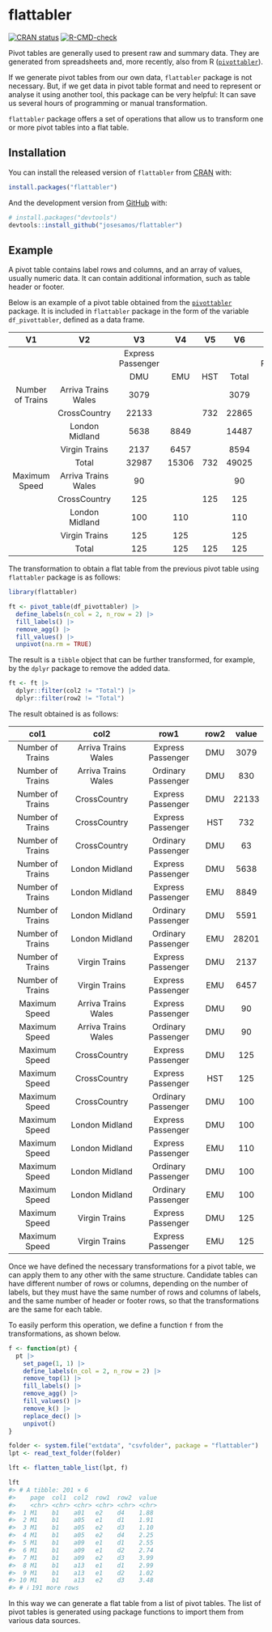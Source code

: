 
<!-- README.md is generated from README.Rmd. Please edit that file -->

# flattabler

<!-- badges: start -->

[![CRAN
status](https://www.r-pkg.org/badges/version/flattabler)](https://CRAN.R-project.org/package=flattabler)
[![R-CMD-check](https://github.com/josesamos/flattabler/actions/workflows/R-CMD-check.yaml/badge.svg)](https://github.com/josesamos/flattabler/actions/workflows/R-CMD-check.yaml)
<!-- badges: end -->

Pivot tables are generally used to present raw and summary data. They
are generated from spreadsheets and, more recently, also from R
([`pivottabler`](https://CRAN.R-project.org/package=pivottabler)).

If we generate pivot tables from our own data, `flattabler` package is
not necessary. But, if we get data in pivot table format and need to
represent or analyse it using another tool, this package can be very
helpful: It can save us several hours of programming or manual
transformation.

`flattabler` package offers a set of operations that allow us to
transform one or more pivot tables into a flat table.

## Installation

You can install the released version of `flattabler` from
[CRAN](https://CRAN.R-project.org) with:

``` r
install.packages("flattabler")
```

And the development version from [GitHub](https://github.com/) with:

``` r
# install.packages("devtools")
devtools::install_github("josesamos/flattabler")
```

## Example

A pivot table contains label rows and columns, and an array of values,
usually numeric data. It can contain additional information, such as
table header or footer.

Below is an example of a pivot table obtained from the
[`pivottabler`](https://CRAN.R-project.org/package=pivottabler) package.
It is included in `flattabler` package in the form of the variable
`df_pivottabler`, defined as a data frame.

|        V1        |         V2          |        V3         |  V4   | V5  |  V6   |         V7         |  V8   |  V9   |  V10  |
|:----------------:|:-------------------:|:-----------------:|:-----:|:---:|:-----:|:------------------:|:-----:|:-----:|:-----:|
|                  |                     | Express Passenger |       |     |       | Ordinary Passenger |       |       | Total |
|                  |                     |        DMU        |  EMU  | HST | Total |        DMU         |  EMU  | Total |       |
| Number of Trains | Arriva Trains Wales |       3079        |       |     | 3079  |        830         |       |  830  | 3909  |
|                  |    CrossCountry     |       22133       |       | 732 | 22865 |         63         |       |  63   | 22928 |
|                  |   London Midland    |       5638        | 8849  |     | 14487 |        5591        | 28201 | 33792 | 48279 |
|                  |    Virgin Trains    |       2137        | 6457  |     | 8594  |                    |       |       | 8594  |
|                  |        Total        |       32987       | 15306 | 732 | 49025 |        6484        | 28201 | 34685 | 83710 |
|  Maximum Speed   | Arriva Trains Wales |        90         |       |     |  90   |         90         |       |  90   |  90   |
|                  |    CrossCountry     |        125        |       | 125 |  125  |        100         |       |  100  |  125  |
|                  |   London Midland    |        100        |  110  |     |  110  |        100         |  100  |  100  |  110  |
|                  |    Virgin Trains    |        125        |  125  |     |  125  |                    |       |       |  125  |
|                  |        Total        |        125        |  125  | 125 |  125  |        100         |  100  |  100  |  125  |

The transformation to obtain a flat table from the previous pivot table
using `flattabler` package is as follows:

``` r
library(flattabler)

ft <- pivot_table(df_pivottabler) |>
  define_labels(n_col = 2, n_row = 2) |>
  fill_labels() |>
  remove_agg() |>
  fill_values() |>
  unpivot(na.rm = TRUE)
```

The result is a `tibble` object that can be further transformed, for
example, by the `dplyr` package to remove the added data.

``` r
ft <- ft |>
  dplyr::filter(col2 != "Total") |>
  dplyr::filter(row2 != "Total")
```

The result obtained is as follows:

|       col1       |        col2         |        row1        | row2 | value |
|:----------------:|:-------------------:|:------------------:|:----:|:-----:|
| Number of Trains | Arriva Trains Wales | Express Passenger  | DMU  | 3079  |
| Number of Trains | Arriva Trains Wales | Ordinary Passenger | DMU  |  830  |
| Number of Trains |    CrossCountry     | Express Passenger  | DMU  | 22133 |
| Number of Trains |    CrossCountry     | Express Passenger  | HST  |  732  |
| Number of Trains |    CrossCountry     | Ordinary Passenger | DMU  |  63   |
| Number of Trains |   London Midland    | Express Passenger  | DMU  | 5638  |
| Number of Trains |   London Midland    | Express Passenger  | EMU  | 8849  |
| Number of Trains |   London Midland    | Ordinary Passenger | DMU  | 5591  |
| Number of Trains |   London Midland    | Ordinary Passenger | EMU  | 28201 |
| Number of Trains |    Virgin Trains    | Express Passenger  | DMU  | 2137  |
| Number of Trains |    Virgin Trains    | Express Passenger  | EMU  | 6457  |
|  Maximum Speed   | Arriva Trains Wales | Express Passenger  | DMU  |  90   |
|  Maximum Speed   | Arriva Trains Wales | Ordinary Passenger | DMU  |  90   |
|  Maximum Speed   |    CrossCountry     | Express Passenger  | DMU  |  125  |
|  Maximum Speed   |    CrossCountry     | Express Passenger  | HST  |  125  |
|  Maximum Speed   |    CrossCountry     | Ordinary Passenger | DMU  |  100  |
|  Maximum Speed   |   London Midland    | Express Passenger  | DMU  |  100  |
|  Maximum Speed   |   London Midland    | Express Passenger  | EMU  |  110  |
|  Maximum Speed   |   London Midland    | Ordinary Passenger | DMU  |  100  |
|  Maximum Speed   |   London Midland    | Ordinary Passenger | EMU  |  100  |
|  Maximum Speed   |    Virgin Trains    | Express Passenger  | DMU  |  125  |
|  Maximum Speed   |    Virgin Trains    | Express Passenger  | EMU  |  125  |

Once we have defined the necessary transformations for a pivot table, we
can apply them to any other with the same structure. Candidate tables
can have different number of rows or columns, depending on the number of
labels, but they must have the same number of rows and columns of
labels, and the same number of header or footer rows, so that the
transformations are the same for each table.

To easily perform this operation, we define a function `f` from the
transformations, as shown below.

``` r
f <- function(pt) {
  pt |>
    set_page(1, 1) |>
    define_labels(n_col = 2, n_row = 2) |>
    remove_top(1) |>
    fill_labels() |>
    remove_agg() |>
    fill_values() |>
    remove_k() |>
    replace_dec() |>
    unpivot()
}

folder <- system.file("extdata", "csvfolder", package = "flattabler")
lpt <- read_text_folder(folder)

lft <- flatten_table_list(lpt, f)

lft
#> # A tibble: 201 × 6
#>    page  col1  col2  row1  row2  value
#>    <chr> <chr> <chr> <chr> <chr> <chr>
#>  1 M1    b1    a01   e2    d4    1.88 
#>  2 M1    b1    a05   e1    d1    1.91 
#>  3 M1    b1    a05   e2    d3    1.10 
#>  4 M1    b1    a05   e2    d4    2.25 
#>  5 M1    b1    a09   e1    d1    2.55 
#>  6 M1    b1    a09   e1    d2    2.74 
#>  7 M1    b1    a09   e2    d3    3.99 
#>  8 M1    b1    a13   e1    d1    2.99 
#>  9 M1    b1    a13   e1    d2    1.02 
#> 10 M1    b1    a13   e2    d3    3.48 
#> # ℹ 191 more rows
```

In this way we can generate a flat table from a list of pivot tables.
The list of pivot tables is generated using package functions to import
them from various data sources.
